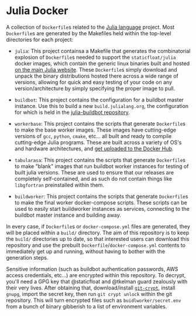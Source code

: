Julia Docker
============

A collection of `Dockerfile`s related to the [Julia language](http://julialang.org) project.  Most `Dockerfile`s are generated by the Makefiles held within the top-level directories for each project:

* `julia`: This project containsa a Makefile that generates the combinatorial explosion of `Dockerfile`s needed to support the `staticfloat/julia` docker images, which contain the generic linux binaries built and hosted [on the main Julia website](https://julialang.org/downloads). These `Dockerfile`s simply download and unpack the binary distributions hosted there across a wide range of versions, allowing for quick and easy testing of your code on any version/architecture by simply specifying the proper image to pull.

* `buildbot`: This project contains the configuration for a buildbot master instance.  Use this to build a new `build.julialang.org`, the configuration for which is held in the [julia-buildbot repository](https://github.com/staticfloat/julia-buildbot).

* `workerbase`: This project contains the scripts that generate `Dockerfile`s to make the base worker images.  These images have cutting-edge versions of `gcc`, `python`, `cmake`, etc... all built and ready to compile cutting-edge Julia programs.  These are built across a variety of OS's and hardware architectures, and [get uploaded to the Docker Hub](https://hub.docker.com/search/?isAutomated=0&isOfficial=0&page=1&pullCount=0&q=julia_workerbase&starCount=0).

* `tabularasa`: This project contains the scripts that generate `Dockerfile`s to make "blank" images that run buildbot worker instances for testing of built julia versions.  These are used to ensure that our releases are completely self-contained, and as such do not contain things like `libgfortran` preinstalled within them.

* `buildworker`: This project contains the scripts that generate `Dockerfile`s to make the final worker docker-compose scripts.  These scripts can be used to easily start buildworker instances as services, connecting to the buildbot master instance and building away.

In every case, if `Dockerfile`s or `docker-compose.yml` files are generated, they will be placed within a `build/` directory.  The aim of this repository is to keep the `build/` directories up to date, so that interested users can download this repository and use the prebuilt `Dockerfile`/`docker-compose.yml` contents to immediately get up and running, without having to bother with the generation steps.

Sensitive information (such as buildbot authentication passwords, AWS access credentials, etc...) are encrypted within this repository.  To decrypt, you'll need a GPG key that @staticfloat and @tkelman guard zealously with their very lives.  After obtaining that, download/install [`git-crypt`](https://github.com/AGWA/git-crypt), install `gnupg`, import the secret key, then run `git crypt unlock` within the git repository.  This will turn encrypted files such as `buidlworker/secret.env` from a bunch of binary gibberish to a list of environment variables.

